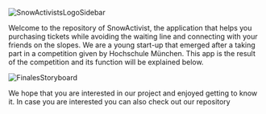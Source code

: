 ![SnowActivistsLogoSidebar](https://user-images.githubusercontent.com/72878620/102064995-485a6700-3df8-11eb-918f-7b73ea1a81d5.png)

Welcome to the repository of SnowActivist, the application that helps you purchasing tickets while avoiding the waiting line and connecting with your friends on the slopes. We are a young start-up that emerged after a taking part in a competition given by Hochschule München. This app is the result of the competition and its function will be explained below.

![FinalesStoryboard](https://user-images.githubusercontent.com/72878620/102063145-f0bafc00-3df5-11eb-8399-56427acc96d4.jpg)

We hope that you are interested in our project and enjoyed getting to know it. In case you are interested you can also check out our repository
